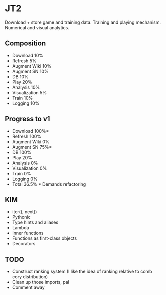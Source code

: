 # JT2
Download + store game and training data. Training and playing mechanism. Numerical and visual analytics.

## Composition
* Download	10%
* Refresh	5%
* Augment Wiki  10%
* Augment SN    10%
* DB 		10%
* Play		20%
* Analysis 	10%
* Visualization 5%
* Train		10%
* Logging 10%

## Progress to v1
* Download	100%\* 
* Refresh	100%
* Augment Wiki  0%
* Augment SN    75%\*
* DB 		100%
* Play		20%
* Analysis 	0%
* Visualization 0%
* Train		0%
* Logging 0%
* Total		36.5%
\* Demands refactoring


## KIM
* iter(), next()
* Pythonic
* Type hints and aliases
* Lambda
* Inner functions
* Functions as first-class objects
* Decorators

## TODO
* Construct ranking system (I like the idea of ranking relative to comb cory distribution)
* Clean up those imports, pal
* Comment away
